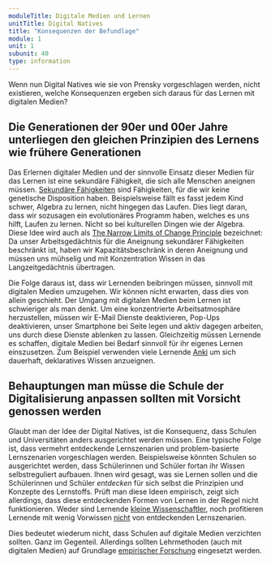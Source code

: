 ```yaml
---
moduleTitle: Digitale Medien und Lernen
unitTitle: Digital Natives
title: "Konsequenzen der Befundlage"
module: 1
unit: 1
subunit: 40
type: information
---
```


Wenn nun Digital Natives wie sie von Prensky vorgeschlagen werden, nicht existieren, welche Konsequenzen ergeben sich daraus für das Lernen mit digitalen Medien? 

## Die Generationen der 90er und 00er Jahre unterliegen den gleichen Prinzipien des Lernens wie frühere Generationen

Das Erlernen digitaler Medien und der sinnvolle Einsatz dieser Medien für das Lernen ist eine sekundäre Fähigkeit, die sich alle Menschen aneignen müssen. [Sekundäre Fähigkeiten](https://www.tandfonline.com/doi/abs/10.1080/00461520802392133) sind Fähigkeiten, für die wir keine genetische Disposition haben. Beispielsweise fällt es fasst jedem Kind schwer, Algebra zu lernen, nicht hingegen das Laufen. Dies liegt daran, dass wir sozusagen ein evolutionäres Programm haben, welches es uns hilft, Laufen zu lernen. Nicht so bei kulturellen Dingen wie der Algebra. Diese Idee wird auch als [The Narrow Limits of Change Principle](https://link.springer.com/article/10.1007/s10648-019-09465-5) bezeichnet: Da unser Arbeitsgedächtnis für die Aneignung sekundärer Fähigkeiten beschränkt ist, haben wir Kapazitätsbeschränk in deren Aneignung und müssen uns mühselig und mit Konzentration Wissen in das Langzeitgedächtnis übertragen. 

Die Folge daraus ist, dass wir Lernenden beibringen müssen, sinnvoll mit digitalen Medien umzugehen. Wir können nicht erwarten, dass dies von allein geschieht. Der Umgang mit digitalen Medien beim Lernen ist schwieriger als man denkt. Um eine konzentrierte Arbeitsatmosphäre herzustellen, müssen wir E-Mail Dienste deaktivieren, Pop-Ups deaktivieren, unser Smartphone bei Seite legen und aktiv dagegen arbeiten, uns durch diese Dienste ablenken zu lassen. Gleichzeitig müssen Lernende es schaffen, digitale Medien bei Bedarf sinnvoll für ihr eigenes Lernen einszusetzen. Zum Beispiel verwenden viele Lernende [Anki](https://apps.ankiweb.net/) um sich dauerhaft, deklaratives Wissen anzueignen. 


## Behauptungen man müsse die Schule der Digitalisierung anpassen sollten mit Vorsicht genossen werden

Glaubt man der Idee der Digital Natives, ist die Konsequenz, dass Schulen und Universitäten anders ausgerichtet werden müssen. Eine typische Folge ist, dass vermehrt entdeckende Lernszenarien und problem-basierte Lernszenarien vorgeschlagen werden. Beispielsweise könnten Schulen so ausgerichtet werden, dass Schülerinnen und Schüler fortan ihr Wissen selbstreguliert aufbauen. Ihnen wird gesagt, was sie Lernen sollen und die Schülerinnen und Schüler *entdecken* für sich selbst die Prinzipien und Konzepte des Lernstoffs. Prüft man diese Ideen empirisch, zeigt sich allerdings, dass diese entdeckenden Formen von Lernen in der Regel nicht funktionieren. Weder sind Lernende [kleine Wissenschaftler](http://dspace.ou.nl/handle/1820/2326), noch profitieren Lernende mit wenig Vorwissen [nicht](https://psycnet.apa.org/record/2004-10043-002) von entdeckenden Lernszenarien.

Dies bedeutet wiederum nicht, dass Schulen auf digitale Medien verzichten sollten. Ganz im Gegenteil. Allerdings sollten Lehrmethoden (auch mit digitalen Medien) auf Grundlage [empirischer Forschung](https://psycnet.apa.org/record/2017-11251-001) eingesetzt werden. 

